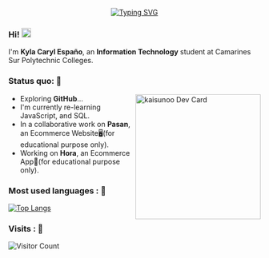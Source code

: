 <!--
**Kaisunoo** is a ✨ _special_ ✨ repository because its `README.md` (this file) appears on your GitHub profile.

- 🔭 I’m currently working on ...
- 🌱 I’m currently learning ...
- 👯 I’m looking to collaborate on ...
- 🤔 I’m looking for help with ...
- 💬 Ask me about ...
- 📫 How to reach me: ...

-->
<div align="center">
  
[![Typing SVG](https://readme-typing-svg.herokuapp.com?font=courier+prime&size=30&duration=7000&pause=1000&center=true&color=9500FF&width=435&lines=Student;Information+Technology;Open+Source+Explorer;EXO-L)](https://git.io/typing-svg)
  
</div>

### Hi! <img src="./assets/gifs/handwave.gif" width="19" />  
I'm **Kyla Caryl Españo**, an **Information Technology** student at Camarines Sur Polytechnic Colleges.<br>

### Status quo: 💭

<div align="left">
<a href="https://app.daily.dev/Kaisunoo">
  <img width="250" align="right" src="https://github.com/kaisunoo/kaisunoo/blob/main/devcard.svg" alt="kaisunoo Dev Card"/>  
</a>
</div>

- Exploring <strong>GitHub</strong>...
- I'm currently re-learning JavaScript, and SQL.
- In a collaborative work on <strong>Pasan</strong>, an Ecommerce Website🖥️(for educational purpose only).
- Working on <strong>Hora</strong>, an Ecommerce App📱(for educational purpose only).

### Most used languages : 🚧
[![Top Langs](https://github-readme-stats.vercel.app/api/top-langs/?username=kaisunoo&langs_count=4&theme=dracula&color=B994E6&bg_color=2B2D3D&layout=compact)](https://github.com/anuraghazra/github-readme-stats)

### Visits : 🚪
![Visitor Count](https://profile-counter.glitch.me/{er-roarr}/count.svg)
